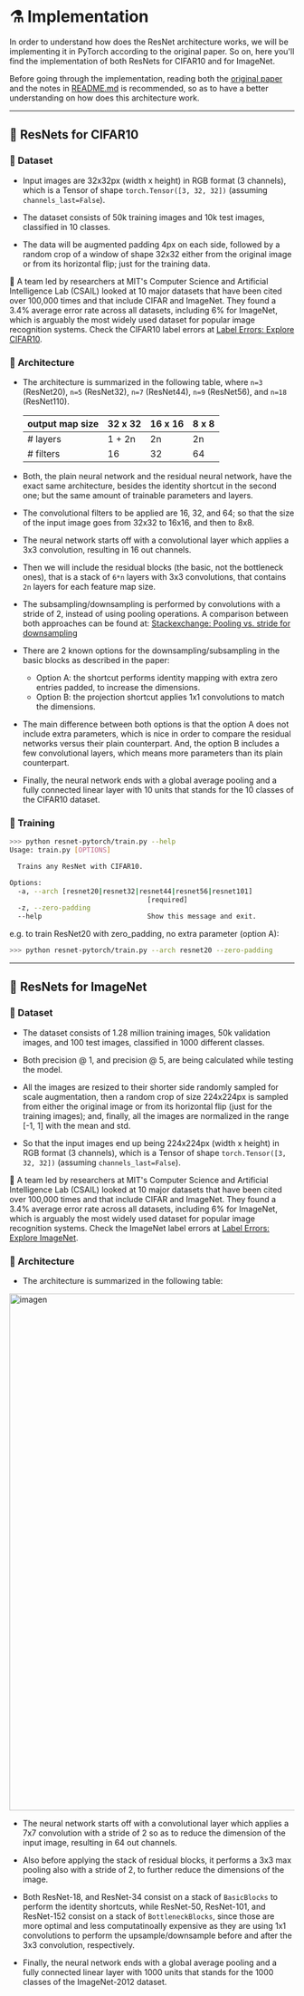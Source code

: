 # :alembic: Implementation

In order to understand how does the ResNet architecture works, we will be implementing it 
in PyTorch according to the original paper. So on, here you'll find the implementation of
both ResNets for CIFAR10 and for ImageNet.

Before going through the implementation, reading both the [original paper](https://arxiv.org/abs/1512.03385) 
and the notes in [README.md](https://github.com/alvarobartt/understanding-resnet/blob/master/README.md) is 
recommended, so as to have a better understanding on how does this architecture work.

---

## :test_tube: ResNets for CIFAR10

### :open_file_folder: Dataset

* Input images are 32x32px (width x height) in RGB format (3 channels), which is a Tensor of shape 
`torch.Tensor([3, 32, 32])` (assuming `channels_last=False`).

* The dataset consists of 50k training images and 10k test images, classified in 10 classes.

* The data will be augmented padding 4px on each side, followed by a random crop of a window of shape 32x32 
either from the original image or from its horizontal flip; just for the training data.

:pushpin: A team led by researchers at MIT's Computer Science and Artificial Intelligence Lab (CSAIL) looked at 10 major 
datasets that have been cited over 100,000 times and that include CIFAR and ImageNet. They found a 3.4% average error 
rate across all datasets, including 6% for ImageNet, which is arguably the most widely used dataset for popular image 
recognition systems. Check the CIFAR10 label errors at [Label Errors: Explore CIFAR10](https://labelerrors.com/).

### :brain: Architecture

* The architecture is summarized in the following table, where `n=3` (ResNet20), `n=5` (ResNet32), `n=7` (ResNet44), `n=9` (ResNet56), and `n=18` (ResNet110).

  | output map size | 32 x 32 | 16 x 16 | 8 x 8 |
  |-----------------|---------|---------|-------|
  | # layers        | 1 + 2n  | 2n      | 2n    |
  | # filters       | 16      | 32      | 64    |
  
* Both, the plain neural network and the residual neural network, have the exact same architecture, besides
the identity shortcut in the second one; but the same amount of trainable parameters and layers.

* The convolutional filters to be applied are 16, 32, and 64; so that the size of the input image goes 
from 32x32 to 16x16, and then to 8x8.

* The neural network starts off with a convolutional layer which applies a 3x3 convolution, resulting in 
16 out channels.

* Then we will include the residual blocks (the basic, not the bottleneck ones), that is a stack of `6*n`
layers with 3x3 convolutions, that contains `2n` layers for each feature map size.

* The subsampling/downsampling is performed by convolutions with a stride of 2, instead of using pooling operations. 
A comparison between both approaches can be found at: 
[Stackexchange: Pooling vs. stride for downsampling](https://stats.stackexchange.com/questions/387482/pooling-vs-stride-for-downsampling/387522)

* There are 2 known options for the downsampling/subsampling in the basic blocks as described in the paper:
  * Option A: the shortcut performs identity mapping with extra zero entries padded, to increase the dimensions.
  * Option B: the projection shortcut applies 1x1 convolutions to match the dimensions.

* The main difference between both options is that the option A does not include extra parameters, which
is nice in order to compare the residual networks versus their plain counterpart. And, the option B includes a
few convolutional layers, which means more parameters than its plain counterpart.

* Finally, the neural network ends with a global average pooling and a fully connected linear layer with 10 units
that stands for the 10 classes of the CIFAR10 dataset.

### :mechanical_arm: Training

```bash
>>> python resnet-pytorch/train.py --help
Usage: train.py [OPTIONS]

  Trains any ResNet with CIFAR10.

Options:
  -a, --arch [resnet20|resnet32|resnet44|resnet56|resnet101]
                                  [required]
  -z, --zero-padding
  --help                          Show this message and exit.
```

e.g. to train ResNet20 with zero_padding, no extra parameter (option A):

```bash
>>> python resnet-pytorch/train.py --arch resnet20 --zero-padding
```

---

## :test_tube: ResNets for ImageNet

### :open_file_folder: Dataset

* The dataset consists of 1.28 million training images, 50k validation images, and 100 test images, classified in 1000 different classes.

* Both precision @ 1, and precision @ 5, are being calculated while testing the model.

* All the images are resized to their shorter side randomly sampled for scale augmentation, then a random crop of size 224x224px 
is sampled from either the original image or from its horizontal flip (just for the training images); and, finally, all the images 
are normalized in the range [-1, 1] with the mean and std.

* So that the input images end up being 224x224px (width x height) in RGB format (3 channels), which is a Tensor of shape 
`torch.Tensor([3, 32, 32])` (assuming `channels_last=False`).

:pushpin: A team led by researchers at MIT's Computer Science and Artificial Intelligence Lab (CSAIL) looked at 10 major 
datasets that have been cited over 100,000 times and that include CIFAR and ImageNet. They found a 3.4% average error 
rate across all datasets, including 6% for ImageNet, which is arguably the most widely used dataset for popular image 
recognition systems. Check the ImageNet label errors at [Label Errors: Explore ImageNet](https://labelerrors.com/).

### :brain: Architecture

* The architecture is summarized in the following table:

<img width="913" alt="imagen" src="https://user-images.githubusercontent.com/36760800/117533350-9c0a5e80-afec-11eb-8992-6154fe4cead8.png">
  
* The neural network starts off with a convolutional layer which applies a 7x7 convolution with a stride of 2 so as to
reduce the dimension of the input image, resulting in 64 out channels.

* Also before applying the stack of residual blocks, it performs a 3x3 max pooling also with a stride of 2, to further reduce
the dimensions of the image.

* Both ResNet-18, and ResNet-34 consist on a stack of `BasicBlocks` to perform the identity shortcuts, while
ResNet-50, ResNet-101, and ResNet-152 consist on a stack of `BottleneckBlocks`, since those are more optimal
and less computatinoally expensive as they are using 1x1 convolutions to perform the upsample/downsample before
and after the 3x3 convolution, respectively.

* Finally, the neural network ends with a global average pooling and a fully connected linear layer with 1000 units
that stands for the 1000 classes of the ImageNet-2012 dataset.
